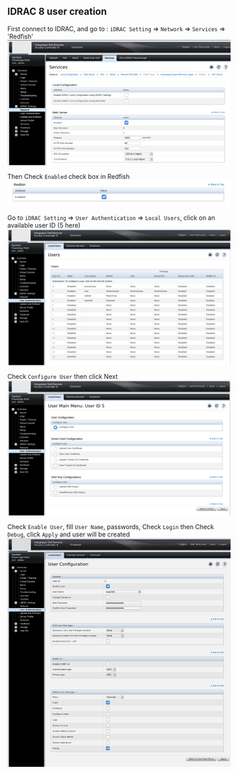 IDRAC 8 user creation
---

First connect to IDRAC, and go to : `iDRAC Setting` => `Network` => `Services` => 'Redfish'
![redfish-enabled](./img/idrac-redfish.png)

Then Check `Enabled` check box in Redfish
![redfish-enabled-2](./img/idrac-redfish-2.png)

Go to `iDRAC Setting` => `User Authentication` => `Local Users`, click on an available user ID (5 here)
![redfish-add-user](./img/idrac-user.png)

Check `Configure User` then click Next
![redfish-add-user2](./img/idrac-user-2.png)

Check `Enable User`, fill `User Name`, passwords, Check `Login` then Check `Debug`, click `Apply` and user will be created
![redfish-add-user3](./img/idrac-user-3.png)
